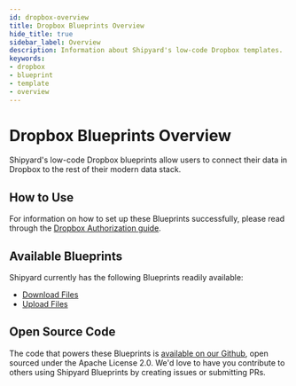 ```yaml
---
id: dropbox-overview
title: Dropbox Blueprints Overview
hide_title: true
sidebar_label: Overview
description: Information about Shipyard's low-code Dropbox templates.
keywords:
- dropbox
- blueprint
- template
- overview
---
```


# Dropbox Blueprints Overview

Shipyard's low-code Dropbox blueprints allow users to connect their data in Dropbox to the rest of their modern data stack.

## How to Use
For information on how to set up these Blueprints successfully, please read through the [Dropbox Authorization guide](dropbox-authorization.md).

## Available Blueprints
Shipyard currently has the following Blueprints readily available: 
- [Download Files](dropbox-download-files.md)
- [Upload Files](dropbox-upload-files.md)

## Open Source Code
The code that powers these Blueprints is [available on our Github](https://www.shipyardapp.com/docs/blueprint-library/dropbox), open sourced under the Apache License 2.0. We'd love to have you contribute to others using Shipyard Blueprints by creating issues or submitting PRs.
